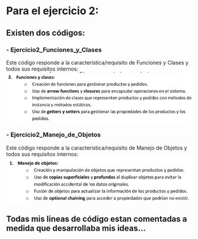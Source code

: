 # Para el ejercicio 2:
## Existen dos códigos: 

### - Ejercicio2_Funciones_y_Clases
Este código responde a la característica/requisito de Funciones y Clases y todos sus requisitos internos:
![Requisitos](Funciones_y_Clases.png)

### - Ejercicio2_Manejo_de_Objetos
Este código responde a la característica/requisito de Manejo de Objetos y todos sus requisitos internos:
![Requisitos](Manejo_de_Objetos.png)


## Todas mis lineas de código estan comentadas a medida que desarrollaba mis ideas...

